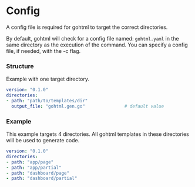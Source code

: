 # Config
A config file is required for gohtml to target the correct directories.

By default, gohtml will check for a config file named: `gohtml.yaml` in the same directory as the execution of the command.
You can specify a config file, if needed, with the -c flag. 

### Structure
Example with one target directory.
```yaml
version: "0.1.0"
directories:
- path: "path/to/templates/dir"
  output_file: "gohtml.gen.go"               # default value
```

### Example
This example targets 4 directories. All gohtml templates in these directories will be used to generate code.
```yaml
version: "0.1.0"
directories:
- path: "app/page"
- path: "app/partial"
- path: "dashboard/page"
- path: "dashboard/partial"
```



